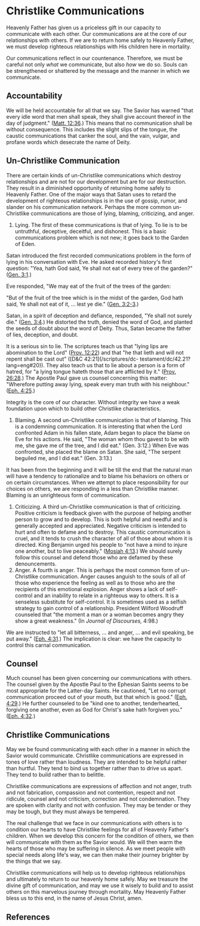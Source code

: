 # Christlike Communications

Heavenly Father has given us a priceless gift in our capacity to communicate
with each other. Our communications are at the core of our relationships with
others. If we are to return home safely to Heavenly Father, we must develop
righteous relationships with His children here in mortality.

Our communications reflect in our countenance. Therefore, we must be careful
not only _what_ we communicate, but also _how_ we do so. Souls can be
strengthened or shattered by the message and the manner in which we
communicate.

## Accountability

We will be held accountable for all that we say. The Savior has warned "that
every idle word that men shall speak, they shall give account thereof in the
day of judgment." ([Matt. 12:36](/scriptures/nt/matt/12.36?lang=eng#35).) This
means that no communication shall be without consequence. This includes the
slight slips of the tongue, the caustic communications that canker the soul,
and the vain, vulgar, and profane words which desecrate the name of Deity.

## Un-Christlike Communication

There are certain kinds of un-Christlike communications which destroy
relationships and are not for our development but are for our destruction.
They result in a diminished opportunity of returning home safely to Heavenly
Father. One of the major ways that Satan uses to retard the development of
righteous relationships is in the use of gossip, rumor, and slander on his
communication network. Perhaps the more common un-Christlike communications
are those of lying, blaming, criticizing, and anger.

  1. Lying. The first of these communications is that of lying. To lie is to be untruthful, deceptive, deceitful, and dishonest. This is a basic communications problem which is not new; it goes back to the Garden of Eden. 

Satan introduced the first recorded communications problem in the form of
lying in his conversation with Eve. He asked recorded history's first
question: "Yea, hath God said, Ye shall not eat of every tree of the garden?"
([Gen. 3:1](/scriptures/ot/gen/3.1?lang=eng#0).)

Eve responded, "We may eat of the fruit of the trees of the garden:

"But of the fruit of the tree which is in the midst of the garden, God hath
said, Ye shall not eat of it, ... lest ye die." ([Gen.
3:2-3](/scriptures/ot/gen/3.2-3?lang=eng#1).)

Satan, in a spirit of deception and defiance, responded, "Ye shall not surely
die." ([Gen. 3:4](/scriptures/ot/gen/3.4?lang=eng#3).) He distorted the truth,
denied the word of God, and planted the seeds of doubt about the word of
Deity. Thus, Satan became the father of lies, deception, and doubt.

It is a serious sin to lie. The scriptures teach us that "lying lips are
abomination to the Lord" ([Prov.
12:22](/scriptures/ot/prov/12.22?lang=eng#21)) and that "he that lieth and
will not repent shall be cast out" ([D&amp;C 42:21](/scriptures/dc-
testament/dc/42.21?lang=eng#20)). They also teach us that to lie about a
person is a form of hatred, for "a lying tongue hateth those that are
afflicted by it." ([Prov. 26:28](/scriptures/ot/prov/26.28?lang=eng#27).) The
Apostle Paul gave us counsel concerning this matter: "Wherefore putting away
lying, speak every man truth with his neighbour." ([Eph.
4:25](/scriptures/nt/eph/4.25?lang=eng#24).)

Integrity is the core of our character. Without integrity we have a weak
foundation upon which to build other Christlike characteristics.

  1. Blaming. A second un-Christlike communication is that of blaming. This is a condemning communication. It is interesting that when the Lord confronted Adam in his fallen state, Adam began to place the blame on Eve for his actions. He said, "The woman whom thou gavest to be with me, she gave me of the tree, and I did eat." (Gen. 3:12.) When Eve was confronted, she placed the blame on Satan. She said, "The serpent beguiled me, and I did eat." (Gen. 3:13.) 

It has been from the beginning and it will be till the end that the natural
man will have a tendency to rationalize and to blame his behaviors on others
or on certain circumstances. When we attempt to place responsibility for our
choices on others, we are responding in a less than Christlike manner. Blaming
is an unrighteous form of communication.

  1. Criticizing. A third un-Christlike communication is that of criticizing. Positive criticism is feedback given with the purpose of helping another person to grow and to develop. This is both helpful and needful and is generally accepted and appreciated. Negative criticism is intended to hurt and often to defame and to destroy. This caustic communication is cruel, and it tends to crush the character of all of those about whom it is directed. King Benjamin urged his people to "not have a mind to injure one another, but to live peaceably." ([Mosiah 4:13](/scriptures/bofm/mosiah/4.13?lang=eng#12).) We should surely follow this counsel and defend those who are defamed by these denouncements. 
  2. Anger. A fourth is anger. This is perhaps the most common form of un-Christlike communication. Anger causes anguish to the souls of all of those who experience the feeling as well as to those who are the recipients of this emotional explosion. Anger shows a lack of self-control and an inability to relate in a righteous way to others. It is a senseless substitute for self-control. It is sometimes used as a selfish strategy to gain control of a relationship. President Wilford Woodruff counseled that "the moment a man or a woman becomes angry they show a great weakness." (In _Journal of Discourses,_ 4:98.) 

We are instructed to "let all bitterness, ... and anger, ... and evil speaking, be
put away." ([Eph. 4:31](/scriptures/nt/eph/4.31?lang=eng#30).) The implication
is clear: we have the capacity to control this carnal communication.

## Counsel

Much counsel has been given concerning our communications with others. The
counsel given by the Apostle Paul to the Ephesian Saints seems to be most
appropriate for the Latter-day Saints. He cautioned, "Let no corrupt
communication proceed out of your mouth, but that which is good." ([Eph.
4:29](/scriptures/nt/eph/4.29?lang=eng#28).) He further counseled to be "kind
one to another, tenderhearted, forgiving one another, even as God for Christ's
sake hath forgiven you." ([Eph. 4:32](/scriptures/nt/eph/4.32?lang=eng#31).)

## Christlike Communications

May we be found communicating with each other in a manner in which the Savior
would communicate. Christlike communications are expressed in tones of love
rather than loudness. They are intended to be helpful rather than hurtful.
They tend to bind us together rather than to drive us apart. They tend to
build rather than to belittle.

Christlike communications are expressions of affection and not anger, truth
and not fabrication, compassion and not contention, respect and not ridicule,
counsel and not criticism, correction and not condemnation. They are spoken
with clarity and not with confusion. They may be tender or they may be tough,
but they must always be tempered.

The real challenge that we face in our communications with others is to
condition our hearts to have Christlike feelings for all of Heavenly Father's
children. When we develop this concern for the condition of others, we then
will communicate with them as the Savior would. We will then warm the hearts
of those who may be suffering in silence. As we meet people with special needs
along life's way, we can then make their journey brighter by the things that
we say.

Christlike communications will help us to develop righteous relationships and
ultimately to return to our heavenly home safely. May we treasure the divine
gift of communication, and may we use it wisely to build and to assist others
on this marvelous journey through mortality. May Heavenly Father bless us to
this end, in the name of Jesus Christ, amen.

## References

